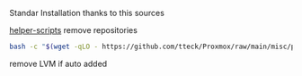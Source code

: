 Standar Installation
thanks to this sources


[helper-scripts](https://helper-scripts.com/)
remove repositories

```bash
bash -c "$(wget -qLO - https://github.com/tteck/Proxmox/raw/main/misc/post-pve-install.sh)"
```
remove LVM if auto added
